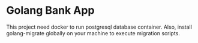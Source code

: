 # Golang Bank App

This project need docker to run postgresql database container. Also, install golang-migrate globally on your machine to execute migration scripts.
